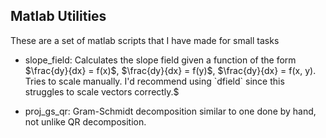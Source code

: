 ## Matlab Utilities

These are a set of matlab scripts that I have made for small tasks

- slope_field: Calculates the slope field given a function of the form $\frac{dy}{dx} = f(x)$, $\frac{dy}{dx} = f(y)$, $\frac{dy}{dx} = f(x, y). Tries to scale manually. I'd recommend using `dfield` since this struggles to scale vectors correctly.$

- proj_gs_qr: Gram-Schmidt decomposition similar to one done by hand, not unlike QR decomposition.